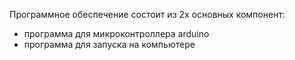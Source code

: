 Программное обеспечение состоит из 2х основных компонент:
- программа для микроконтроллера arduino
- программа для запуска на компьютере
